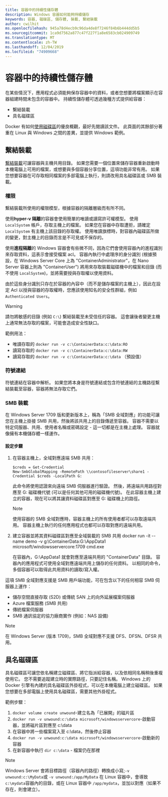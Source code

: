 ```yaml
---
title: 容器中的持續性儲存體
description: Windows 容器如何能夠持續儲存
keywords: 容器, 磁碟區, 儲存體, 裝載, 繫結裝載
author: cwilhit
ms.openlocfilehash: 945a78d4ecb9c96da4de8f7246f84b6b444dd5b5
ms.sourcegitcommit: 1ca9d7562a877c47f227f1a8e6583cb024909749
ms.translationtype: MT
ms.contentlocale: zh-TW
ms.lasthandoff: 12/04/2019
ms.locfileid: "74909668"
---
```

# <a name="persistent-storage-in-containers"></a>容器中的持續性儲存體

<!-- Great diagram would be great! -->

在某些情況下，應用程式必須能夠保存容器中的資料，或者您想要將檔案顯示在容器組建時間未包含的容器中。 持續性儲存體可透過幾種方式提供給容器：

- 繫結裝載
- 具名磁碟區

Docker 有如何[使用磁碟區](https://docs.docker.com/engine/admin/volumes/volumes/)的優良概觀，最好先閱讀該文件。 此頁面的其餘部分著重在 Linux 與 Windows 之間的差異，並提供 Windows 範例。

## <a name="bind-mounts"></a>繫結裝載

[繫結裝載](https://docs.docker.com/engine/admin/volumes/bind-mounts/)可讓容器與主機共用目錄。 如果您需要一個位置來儲存容器重新啟動時本機電腦上可用的檔案，或想要與多個容器分享位置，這項功能非常有用。 如果您想要容器在可存取相同檔案的多部電腦上執行，則請改用具名磁碟區或 SMB 裝載。

### <a name="permissions"></a>權限

繫結裝載所使用的權限模型，根據容器的隔離層級而有所不同。

使用**hyper-v 隔離**的容器會使用簡單的唯讀或讀寫許可權模型。 使用 `LocalSystem` 帳戶，存取主機上的檔案。 如果您在容器中存取遭拒，請確定 `LocalSystem` 有主機上該目錄的存取權。 使用唯讀旗標時，對容器內磁碟區所做的變更，對主機上的目錄而言是不可見或不保存的。

使用**進程隔離**的 Windows 容器會有些微不同，因為它們會使用容器內的進程識別來存取資料，這表示會接受檔案 acl。 容器內執行中處理序的身分識別 (根據預設，在 Windows Server Core 上為 "ContainerAdministrator"，在 Nano Server 容器上則為 "ContainerUser") 將用來存取裝載磁碟機中的檔案和目錄 (而不使用 `LocalSystem`)，並將需要授與存取權以使用資料。

由於這些身分識別只存在於容器的內容中（而不是儲存檔案的主機上），因此在設定 Acl 以授與容器的存取權時，您應該使用知名的安全性群組，例如 `Authenticated Users`。

> [!WARNING]
> 請勿將敏感的目錄 (例如 `C:\`) 繫結裝載至未受信任的容器。 這會讓後者變更主機上通常無法存取的檔案，可能會造成安全性缺口。

範例用法：

- 唯讀存取的 `docker run -v c:\ContainerData:c:\data:RO`
- 讀寫存取的 `docker run -v c:\ContainerData:c:\data:RW`
- 讀寫存取的 `docker run -v c:\ContainerData:c:\data` （預設值）

### <a name="symlinks"></a>符號連結

符號連結在容器中解析。 如果您將本身是符號連結或包含符號連結的主機路徑繫結裝載至容器，容器將無法存取它們。

### <a name="smb-mounts"></a>SMB 裝載

在 Windows Server 1709 版和更新版本上，稱為「SMB 全域對應」的功能可讓您在主機上掛接 SMB 共用，然後將該共用上的目錄傳遞至容器。 容器不需要以特定伺服器、共用、使用者名稱或密碼設定 - 這一切都是在主機上處理。 容器就像擁有本機儲存體一樣運作。

#### <a name="configuration-steps"></a>設定步驟

1. 在容器主機上，全域對應遠端 SMB 共用：
    ```
    $creds = Get-Credential
    New-SmbGlobalMapping -RemotePath \\contosofileserver\share1 -Credential $creds -LocalPath G:
    ```
    此命令將使用認證來向遠端 SMB 伺服器進行驗證。 然後，將遠端共用路徑對應至 G: 磁碟機代號 (可以是任何其他可用的磁碟機代號)。 在此容器主機上建立的容器，現在可以將其讓資料磁碟區對應至 G: 磁碟機上的路徑。

    > [!NOTE]
    > 使用容器的 SMB 全域對應時，容器主機上的所有使用者都可以存取遠端共用。 容器主機上執行的任何應用程式也都可以存取對應的遠端共用。

2. 建立容器並將其資料磁碟區對應至全域裝載的 SMB 共用  docker run -it --name demo -v g:\ContainerData:G:\AppData1 microsoft/windowsservercore:1709 cmd.exe

    在容器內，G:\AppData1 就會對應至遠端共用的 "ContainerData" 目錄。 容器內的應用程式可使用全域對應遠端共用上儲存的任何資料。 以相同的命令，多個容器可以取得此共用資料的讀取/寫入權。

這項 SMB 全域對應支援是 SMB 用戶端功能，可在包含以下的任何相容 SMB 伺服器上運作：

- 儲存空間直接存取 (S2D) 或傳統 SAN 上的向外延展檔案伺服器
- Azure 檔案服務 (SMB 共用)
- 傳統檔案伺服器
- SMB 通訊協定的協力廠商實作 (例如：NAS 設備)

> [!NOTE]
> 在 Windows Server (版本 1709)，SMB 全域對應不支援 DFS、DFSN、DFSR 共用。

## <a name="named-volumes"></a>具名磁碟區

具名磁碟區可讓您依名稱建立磁碟區、將它指派給容器，以及依相同名稱稍後重複使用它。 您不需要追蹤建立時的實際路徑，只要記住名稱。 Windows 上的 Docker 引擎有內建的具名磁碟區外掛程式，可以在本機電腦上建立磁碟區。 如果您想要在多部電腦上使用具名磁碟區，需要其他外掛程式。

範例步驟：

1. `docker volume create unwound`-建立名為「已展開」的磁片區
2. `docker run -v unwound:c:\data microsoft/windowsservercore`-啟動容器，並將磁片區對應至 c:\data
3. 在容器中將一些檔案寫入至 c:\data，然後停止容器
4. `docker run -v unwound:c:\data microsoft/windowsservercore`-啟動新的容器
5. 在新容器中執行 `dir c:\data` - 檔案仍在那裡

> [!NOTE]
> Windows Server 會將目標路徑（容器內的路徑）轉換成小寫;`-v unwound:c:\MyData`或 `-v unwound:/app/MyData` 在 Linux 容器中，會導致 `c:\mydata`容器內的目錄，或在 Linux 容器中 `/app/mydata`，並加以對應（如果不存在，則會建立）。
